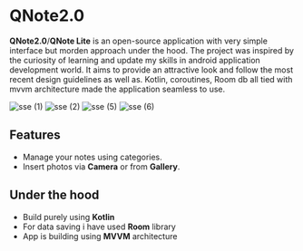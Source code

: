 # QNote2.0
**QNote2.0**/**QNote Lite** is an open-source application with very simple interface but morden approach under the hood.
The project was inspired by the curiosity of learning and update my skills in android application development world.
It aims to provide an attractive look and follow the most recent design guidelines as well as.
Kotlin, coroutines, Room db all tied with mvvm architecture made the application seamless to use.

![sse (1)](https://user-images.githubusercontent.com/39851751/125205557-788bba80-e2a0-11eb-9ea6-37584bf3b2b1/wp-smaller.jpg)
![sse (2)](https://user-images.githubusercontent.com/39851751/125205562-7cb7d800-e2a0-11eb-91d9-7a80418b6dbb.jpg)
![sse (5)](https://user-images.githubusercontent.com/39851751/125205565-80e3f580-e2a0-11eb-88de-b9d1a4ac150a.jpg)
![sse (6)](https://user-images.githubusercontent.com/39851751/125205569-85a8a980-e2a0-11eb-9615-c225024af29d.jpg)

## Features
- Manage your notes using categories.
- Insert photos via **Camera** or from **Gallery**.

## Under the hood
- Build purely using **Kotlin**
- For data saving i have used **Room** library
- App is building using **MVVM** architecture  
